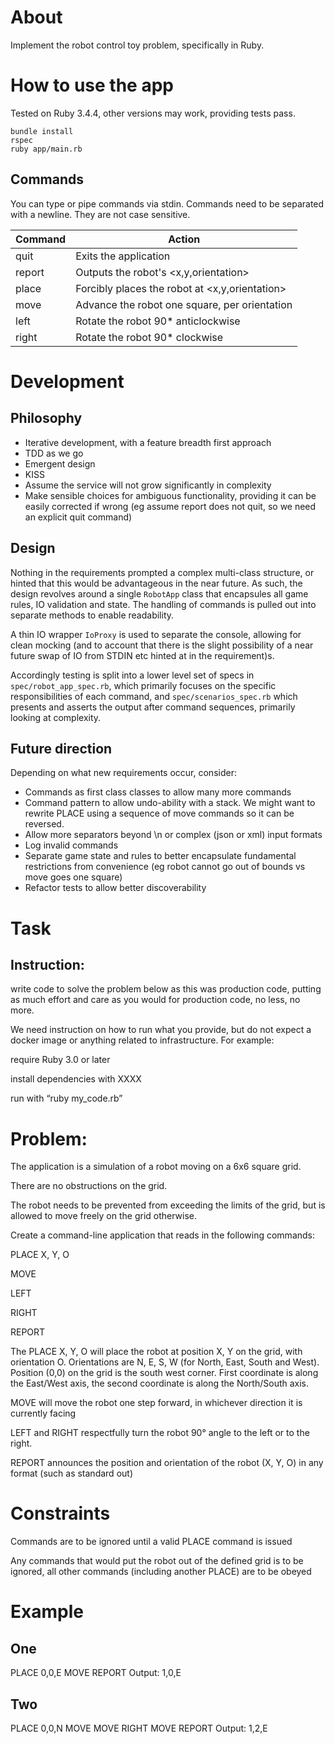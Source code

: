 # About
Implement the robot control toy problem, specifically in Ruby.


# How to use the app

Tested on Ruby 3.4.4, other versions may work, providing tests pass.

```shell
bundle install
rspec
ruby app/main.rb
```

## Commands

You can type or pipe commands via stdin. Commands need to be separated with a newline. They are not case sensitive.

| Command | Action                                         |
|---------|------------------------------------------------|
| quit    | Exits the application                          |
| report  | Outputs the robot's <x,y,orientation>          |
| place   | Forcibly places the robot at <x,y,orientation> | 
| move    | Advance the robot one square, per orientation  |
| left    | Rotate the robot 90* anticlockwise             |
| right   | Rotate the robot 90* clockwise                 |

# Development 

## Philosophy

- Iterative development, with a feature breadth first approach
- TDD as we go
- Emergent design
- KISS
- Assume the service will not grow significantly in complexity
- Make sensible choices for ambiguous functionality, providing it can be easily corrected if wrong 
(eg assume report does not quit, so we need an explicit quit command)

## Design

Nothing in the requirements prompted a complex multi-class structure, or hinted that this would be advantageous in the
near future. As such, the design revolves around a single `RobotApp` class that encapsules all game rules, IO validation
and state. The handling of commands is pulled out into separate methods to enable readability.

A thin IO wrapper `IoProxy` is used to separate the console, allowing for clean mocking (and to account that there is
the slight possibility of a near future swap of IO from STDIN etc hinted at in the requirement)s.

Accordingly testing is split into a lower level set of specs in `spec/robot_app_spec.rb`, which primarily focuses on 
the specific responsibilities of each command, and `spec/scenarios_spec.rb` which presents and asserts the output 
after command sequences, primarily looking at complexity.

## Future direction

Depending on what new requirements occur, consider:

- Commands as first class classes to allow many more commands
- Command pattern to allow undo-ability with a stack. We might want to rewrite PLACE using a sequence 
of move commands so it can be reversed.
- Allow more separators beyond \n or complex (json or xml) input formats
- Log invalid commands
- Separate game state and rules to better encapsulate fundamental restrictions from convenience 
(eg robot cannot go out of bounds vs move goes one square)
- Refactor tests to allow better discoverability

# Task

## Instruction:
write code to solve the problem below as this was production code, putting as much effort and care as you would for production code, no less, no more.

We need instruction on how to run what you provide, but do not expect a docker image or anything related to infrastructure. For example:

require Ruby 3.0 or later

install dependencies with XXXX

run with “ruby my_code.rb”


# Problem:
The application is a simulation of a robot moving on a 6x6 square grid.

There are no obstructions on the grid.

The robot needs to be prevented from exceeding the limits of the grid, but is allowed to move freely on the grid otherwise.

Create a command-line application that reads in the following commands:

PLACE X, Y, O

MOVE

LEFT

RIGHT

REPORT



The PLACE X, Y, O will place the robot at position X, Y on the grid, with orientation O. Orientations are N, E, S, W (for North, East, South and West). Position (0,0) on the grid is the south west corner. First coordinate is along the East/West axis, the second coordinate is along the North/South axis.


MOVE will move the robot one step forward, in whichever direction it is currently facing



LEFT and RIGHT respectfully turn the robot 90° angle to the left or to the right.

REPORT announces the position and orientation of the robot (X, Y, O) in any format (such as standard out)



# Constraints
Commands are to be ignored until a valid PLACE command is issued

Any commands that would put the robot out of the defined grid is to be ignored, all other commands (including another PLACE) are to be obeyed



# Example
## One
PLACE 0,0,E
MOVE
REPORT
Output: 1,0,E

## Two

PLACE 0,0,N
MOVE
MOVE
RIGHT
MOVE
REPORT
Output: 1,2,E